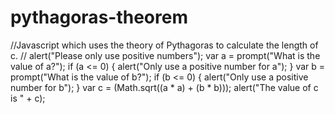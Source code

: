 # pythagoras-theorem
//Javascript which uses the theory of Pythagoras to calculate the length of c.
//
alert("Please only use positive numbers");
var a = prompt("What is the value of a?");
if (a <= 0) {
  alert("Only use a positive number for a");
}
var b = prompt("What is the value of b?");
if (b <= 0) {
  alert("Only use a positive number for b");
}
var c = (Math.sqrt((a * a) + (b * b)));
alert("The value of c is " + c);
